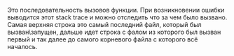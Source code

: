 Это последовательность вызовов функции. При возникновении ошибки выводится этот stack trace и можно отследить что за чем было вызвано. Самая верхняя строка это самый последний файл, который был вызван\запущен, дальше идет строка с фалом из которого был вызван первый и так далее до самого корневого файла с которого всё началось.


